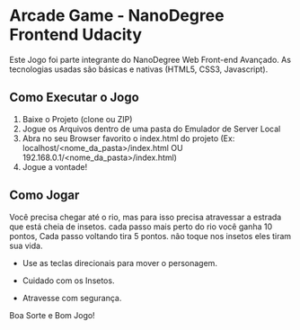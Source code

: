 # Arcade Game - NanoDegree Frontend Udacity

Este Jogo foi parte integrante do NanoDegree Web Front-end Avançado. As tecnologias usadas são básicas e nativas (HTML5, CSS3, Javascript).


## Como Executar o Jogo

1. Baixe o Projeto (clone ou ZIP)
2. Jogue os Arquivos dentro de uma pasta do Emulador de Server Local
3. Abra no seu Browser favorito o index.html do projeto (Ex: localhost/<nome_da_pasta>/index.html OU 192.168.0.1/<nome_da_pasta>/index.html)
4. Jogue a vontade!



## Como Jogar

Você precisa chegar até o rio, mas para isso precisa atravessar a estrada que está cheia de insetos. cada passo mais perto do rio você ganha 10 pontos, Cada passo voltando tira 5 pontos. não toque nos insetos eles tiram sua vida.

- Use as teclas direcionais para mover o personagem.

- Cuidado com os Insetos.

- Atravesse com segurança.

Boa Sorte e Bom Jogo!